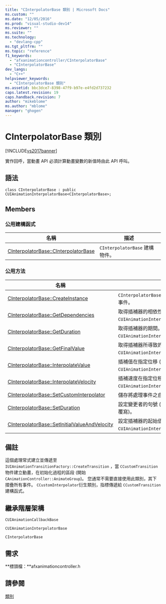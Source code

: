 ```yaml
---
title: "CInterpolatorBase 類別 | Microsoft Docs"
ms.custom: ""
ms.date: "12/05/2016"
ms.prod: "visual-studio-dev14"
ms.reviewer: ""
ms.suite: ""
ms.technology: 
  - "devlang-cpp"
ms.tgt_pltfrm: ""
ms.topic: "reference"
f1_keywords: 
  - "afxanimationcontroller/CInterpolatorBase"
  - "CInterpolatorBase"
dev_langs: 
  - "C++"
helpviewer_keywords: 
  - "CInterpolatorBase 類別"
ms.assetid: bbc3dce7-8398-47f9-b97e-e4fd2d737232
caps.latest.revision: 19
caps.handback.revision: 7
author: "mikeblome"
ms.author: "mblome"
manager: "ghogen"
---
```

# CInterpolatorBase 類別
[!INCLUDE[vs2017banner](../../assembler/inline/includes/vs2017banner.md)]

實作回呼，當動畫 API 必須計算動畫變數的新值時由此 API 呼叫。  
  
## 語法  
  
```  
class CInterpolatorBase : public CUIAnimationInterpolatorBase<CInterpolatorBase>;  
```  
  
## Members  
  
### 公用建構函式  
  
|名稱|描述|  
|--------|--------|  
|[CInterpolatorBase::CInterpolatorBase](../Topic/CInterpolatorBase::CInterpolatorBase.md)|`CInterpolatorBase` 建構物件。|  
  
### 公用方法  
  
|名稱|描述|  
|--------|--------|  
|[CInterpolatorBase::CreateInstance](../Topic/CInterpolatorBase::CreateInstance.md)|`CInterpolatorBase` 建立執行個體並將指標傳遞至自訂變更者，處理事件。|  
|[CInterpolatorBase::GetDependencies](../Topic/CInterpolatorBase::GetDependencies.md)|取得插補器的相依性。  \(覆寫 `CUIAnimationInterpolatorBase::GetDependencies`\)。|  
|[CInterpolatorBase::GetDuration](../Topic/CInterpolatorBase::GetDuration.md)|取得插補器的期間。  \(覆寫 `CUIAnimationInterpolatorBase::GetDuration`\)。|  
|[CInterpolatorBase::GetFinalValue](../Topic/CInterpolatorBase::GetFinalValue.md)|取得插補器所導致的最終值。  \(覆寫 `CUIAnimationInterpolatorBase::GetFinalValue`\)。|  
|[CInterpolatorBase::InterpolateValue](../Topic/CInterpolatorBase::InterpolateValue.md)|插補值在指定位移 \(覆寫 `CUIAnimationInterpolatorBase::InterpolateValue`\)。|  
|[CInterpolatorBase::InterpolateVelocity](../Topic/CInterpolatorBase::InterpolateVelocity.md)|插補速度在指定位移 \(覆寫 `CUIAnimationInterpolatorBase::InterpolateVelocity`\)。|  
|[CInterpolatorBase::SetCustomInterpolator](../Topic/CInterpolatorBase::SetCustomInterpolator.md)|儲存將處理事件之自訂插補器的指標。|  
|[CInterpolatorBase::SetDuration](../Topic/CInterpolatorBase::SetDuration.md)|設定變更者的句號 \( `CUIAnimationInterpolatorBase::SetDuration`覆寫\)。|  
|[CInterpolatorBase::SetInitialValueAndVelocity](../Topic/CInterpolatorBase::SetInitialValueAndVelocity.md)|設定插補器的起始值和速度。  \(覆寫 `CUIAnimationInterpolatorBase::SetInitialValueAndVelocity`\)。|  
  
## 備註  
 這個處理常式建立並傳遞至 `IUIAnimationTransitionFactory::CreateTransition` ，當 `CCustomTransition` 物件建立動畫，在初始化過程的區段 \(開始 `CAnimationController::AnimateGroup`\)。  您通常不需要直接使用此類別，其下摺疊所有事件。 `CCustomInterpolator`衍生類別，指標傳遞給 `CCustomTransition`建構函式。  
  
## 繼承階層架構  
 `CUIAnimationCallbackBase`  
  
 `CUIAnimationInterpolatorBase`  
  
 `CInterpolatorBase`  
  
## 需求  
 **標頭檔：**afxanimationcontroller.h  
  
## 請參閱  
 [類別](../../mfc/reference/mfc-classes.md)